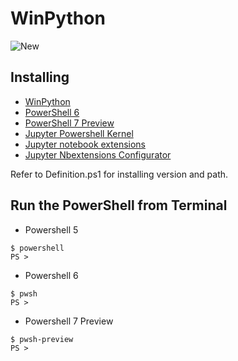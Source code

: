 # WinPython
![New](https://user-images.githubusercontent.com/20841864/75626115-f00afd80-5c07-11ea-947c-a4db2e71b952.jpg)

## Installing
- [WinPython](https://winpython.github.io/)
- [PowerShell 6](https://github.com/PowerShell/PowerShell)
- [PowerShell 7 Preview](https://github.com/PowerShell/PowerShell)
- [Jupyter Powershell Kernel](https://github.com/vors/jupyter-powershell)
- [Jupyter notebook extensions](https://github.com/ipython-contrib/jupyter_contrib_nbextensions)
- [Jupyter Nbextensions Configurator](https://github.com/Jupyter-contrib/jupyter_nbextensions_configurator)

Refer to Definition.ps1 for installing version and path.

## Run the PowerShell from Terminal
- Powershell 5
```
$ powershell
PS >
```
- Powershell 6
```
$ pwsh
PS >
```
- Powershell 7 Preview
```
$ pwsh-preview
PS >
```
